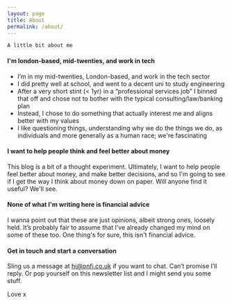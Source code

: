```yaml
---
layout: page
title: About
permalink: /about/
---
```


`A little bit about me`

#### I'm london-based, mid-twenties, and work in tech
- I’m in my mid-twenties, London-based, and work in the tech sector
- I did pretty well at school, and went to a decent uni to study engineering
- After a very short stint (< 1yr) in a “professional services job” I binned that off and chose not to bother with the typical consulting/law/banking plan
- Instead, I chose to do something that actually interest me and aligns better with my values
- I like questioning things, understanding why we do the things we do, as individuals and more generally as a human race; we're fascinating

#### I want to help people think and feel better about money

This blog is a bit of a thought experiment. Ultimately, I want to help people feel better about money, and make better decisions, and so I'm going to see if I get the way I think about money down on paper. Will anyone find it useful? We'll see.

#### None of what I'm writing here is financial advice

I wanna point out that these are just opinions, albeit strong ones, loosely held. It’s probably fair to assume that I’ve already changed my mind on some of these too. One thing's for sure, this isn't financial advice.

#### Get in touch and start a conversation

Sling us a message at hi@onfi.co.uk if you want to chat. Can’t promise I’ll reply. Or pop yourself on this newsletter list and I might send you some stuff.

Love x
